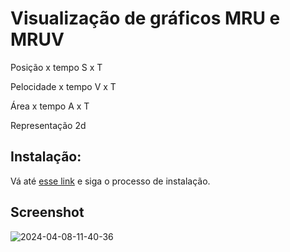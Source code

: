 <h1>Visualização de gráficos MRU  e MRUV</h1>

Posição x tempo
S x T

Pelocidade x tempo
V x T

Área x tempo
A x T 

Representação 2d

<h2>Instalação:</h2>
<p>Vá até <a href="https://github.com/AlgumCorrupto/mru-v/releases/tag/v1.0">esse link</a> e siga o processo de instalação.</p>

<h2>Screenshot</h2>

![2024-04-08-11-40-36](https://github.com/AlgumCorrupto/mru-v/assets/112904295/4d3921db-3cab-4e8f-a605-66b92b88a4b6)
